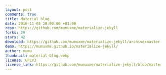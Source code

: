 ```yaml
---
layout: post
comments: true
title: Material blog
date: 2016-11-05 20:00:00 +01:00
repo: https://github.com/mumuxme/materialize-jekyll
forks: 29
stars: 42
download: https://github.com/mumuxme/materialize-jekyll/archive/master.zip
demo: https://mumuxme.github.io/materialize-jekyll/
author: mumu
thumbnail: material-blog.webp
license: GPLv3
license_link: https://github.com/mumuxme/materialize-jekyll/blob/master/LICENSE
---
```


